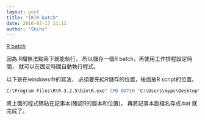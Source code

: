 ```yaml
---
layout: post
title: "[R]R batch"
date: 2016-07-17 11:11
author: "Shihs"
---
```


[R batch](http://www.statmethods.net/interface/batch.html)

因為.R檔無法點兩下就能執行，
所以儲存一個R batch，再使用工作排程設定時間，
就可以在固定時間自動執行程式。

以下是在windows中的寫法，
必須要先給R儲存的位置，後面放R script的位置。

```cmd
C:\Program Files\R\R-3.2.5\bin\R.exe" CMD BATCH "C:\Users\mypc\Desktop\myrscript.R"
```
將上面的程式碼貼在記事本(確認R的版本和位置)，
再將記事本副檔名存成.bat 就完成了。


